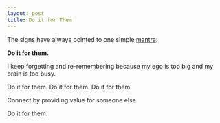 ```yaml
---
layout: post
title: Do it for Them
---
```

The signs have always pointed to one simple [mantra]({{site.url}}/mantras):

**Do it for them.**

I keep forgetting and re-remembering because my ego is too big and my brain is too busy.

Do it for them.  Do it for them. Do it for them.

Connect by providing value for someone else.

Do it for them.
